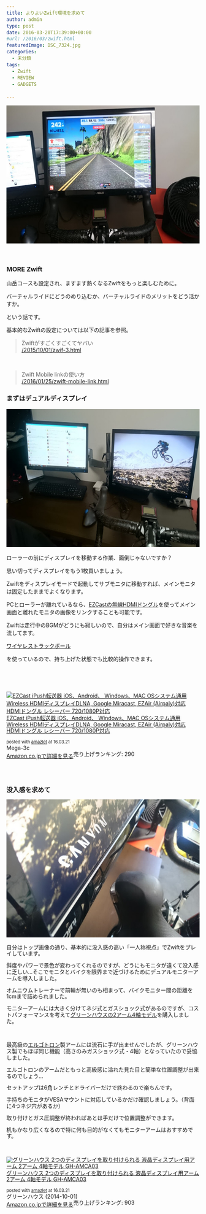 ```yaml
---
title: よりよいZwift環境を求めて
author: admin
type: post
date: 2016-03-20T17:39:00+00:00
#url: /2016/03/zwift.html
featuredImage: DSC_7324.jpg
categories:
  - 未分類
tags:
  - Zwift
  - REVIEW
  - GADGETS

---
```

<div class="separator" style="clear: both; text-align: center;">
  <img src="./DSC_7324.jpg" width="640" height="360" border="0" />
</div>

&nbsp;

### MORE Zwift

山岳コースも設定され、ますます熱くなるZwiftをもっと楽しむために。

バーチャルライドにどうのめり込むか、バーチャルライドのメリットをどう活かすか。

という話です。

基本的なZwiftの設定については以下の記事を参照。

<blockquote class="tr_bq">
  <p>
    Zwiftがすごくすごくてヤバい<br /> <a href="/2015/10/01/zwif-3.html">/2015/10/01/zwif-3.html</a>
  </p>
</blockquote>

&nbsp;

<blockquote class="tr_bq">
  <p>
    Zwift Mobile linkの使い方<br /> <a href="/2016/01/25/zwift-mobile-link.html">/2016/01/25/zwift-mobile-link.html</a>
  </p>
</blockquote>

### まずはデュアルディスプレイ

<div class="separator" style="clear: both; text-align: center;">
  <img src="./DSC_7323.jpg" width="640" height="360" border="0" />
</div>

ローラーの前にディスプレイを移動する作業、面倒じゃないですか？

思い切ってディスプレイをもう1枚買いましょう。

Zwiftをディスプレイモードで起動してサブモニタに移動すれば、メインモニタは固定したままでよくなります。

PCとローラーが離れているなら、[EZCastの無線HDMIドングル][1]を使ってメイン画面と離れたモニタの画像をリンクすることも可能です。<img style="border: none !important; margin: 0px !important;" src="https://ir-jp.amazon-adsystem.com/e/ir?t=gensobunya-22&l=as2&o=9&a=B00IJBCAXC" alt="" width="1" height="1" border="0" />

Zwiftは走行中のBGMがどうにも寂しいので、自分はメイン画面で好きな音楽を流してます。

[ワイヤレストラックボール][2]

を使っているので、持ち上げた状態でも比較的操作できます。

<img style="border: none !important; margin: 0px !important;" src="https://ir-jp.amazon-adsystem.com/e/ir?t=gensobunya-22&l=as2&o=9&a=B00E19UYO8" alt="" width="1" height="1" border="0" />

&nbsp;

<div class="amazlet-box" style="margin-bottom: 0px;">
  <div class="amazlet-image" style="float: left; margin: 0px 12px 1px 0px;">
    <a href="http://www.amazon.co.jp/exec/obidos/ASIN/B00IJBCAXC/gensobunya-22/ref=nosim/" target="_blank" rel="noopener" name="amazletlink"><img style="border: none;" src="https://images-fe.ssl-images-amazon.com/images/I/41G2dud6i9L._SL160_.jpg" alt="EZCast iPush転送器 iOS、Android、 Windows、MAC OSシステム通用Wireless HDMIディスプレイDLNA, Google Miracast, EZAir (Airpaly)対応 HDMIドングル レシーバー 720/1080P対応" /></a>
  </div>

  <div class="amazlet-info" style="line-height: 120%; margin-bottom: 10px;">
    <div class="amazlet-name" style="line-height: 120%; margin-bottom: 10px;">
<a href="http://www.amazon.co.jp/exec/obidos/ASIN/B00IJBCAXC/gensobunya-22/ref=nosim/" target="_blank" rel="noopener" name="amazletlink">EZCast iPush転送器 iOS、Android、 Windows、MAC OSシステム通用Wireless HDMIディスプレイDLNA, Google Miracast, EZAir (Airpaly)対応 HDMIドングル レシーバー 720/1080P対応</a></p>

<div class="amazlet-powered-date" style="font-size: 80%; line-height: 120%; margin-top: 5px;">
  posted with <a title="amazlet" href="http://www.amazlet.com/" target="_blank" rel="noopener">amazlet</a> at 16.03.21
</div>


<div class="amazlet-detail">
Mega-3c <br /> 売り上げランキング: 290


<div class="amazlet-sub-info" style="float: left;">
<div class="amazlet-link" style="margin-top: 5px;">
  <a href="http://www.amazon.co.jp/exec/obidos/ASIN/B00IJBCAXC/gensobunya-22/ref=nosim/" target="_blank" rel="noopener" name="amazletlink">Amazon.co.jpで詳細を見る</a>
</div>

  </div>

  <div class="amazlet-footer" style="clear: left;">
     
  </div>
</div>

&nbsp;

### 没入感を求めて

<div class="separator" style="clear: both; text-align: center;">
  <img src="./DSC_7325.jpg" width="640" height="360" border="0" />
</div>

自分はトップ画像の通り、基本的に没入感の高い「一人称視点」でZwiftをプレイしています。

斜度やパワーで景色が変わってくれるのですが、どうにもモニタが遠くて没入感に乏しい…そこでモニタとバイクを限界まで近づけるためにデュアルモニターアームを導入しました。

オムニウムトレーナーで前輪が無いのも相まって、バイクモニター間の距離を1cmまで詰められました。

モニターアームには大きく分けてネジ式とガスショック式があるのですが、コストパフォーマンスを考えて[グリーンハウスの2アーム4軸モデル][3]を購入しました。<img style="border: none !important; margin: 0px !important;" src="https://ir-jp.amazon-adsystem.com/e/ir?t=gensobunya-22&l=as2&o=9&a=B00NFELXSQ" alt="" width="1" height="1" border="0" />

<img style="border: none !important; margin: 0px !important;" src="https://ir-jp.amazon-adsystem.com/e/ir?t=gensobunya-22&l=as2&o=9&a=B00358RIRC" alt="" width="1" height="1" border="0" />

最高級の[エルゴトロン][4]製アームには流石に手が出ませんでしたが、グリーンハウス製でもほぼ同じ機能（高さのみガスショック式・4軸）となっていたので妥協しました。

エルゴトロンのアームだともっと高級感に溢れた見た目と簡単な位置調整が出来るのでしょう…

セットアップは6角レンチとドライバーだけで終わるので楽ちんです。

手持ちのモニタがVESAマウントに対応しているかだけ確認しましょう。（背面に4つネジ穴があるか）

取り付けとガス圧調整が終わればあとは手だけで位置調整ができます。

机もかなり広くなるので特に何も目的がなくてもモニターアームはおすすめです。

&nbsp;

<div class="amazlet-box" style="margin-bottom: 0px;">
  <div class="amazlet-image" style="float: left; margin: 0px 12px 1px 0px;">
    <a href="http://amzn.to/1XG6oZa" target="_blank" rel="noopener" name="amazletlink"><img style="border: none;" src="https://images-fe.ssl-images-amazon.com/images/I/31EHQjfYUtL._SL160_.jpg" alt="グリーンハウス 2つのディスプレイを取り付けられる 液晶ディスプレイ用アーム 2アーム 4軸モデル GH-AMCA03" /></a>
  </div>

  <div class="amazlet-info" style="line-height: 120%; margin-bottom: 10px;">
    <div class="amazlet-name" style="line-height: 120%; margin-bottom: 10px;">
<a href="http://amzn.to/1XG6oZa" target="_blank" rel="noopener" name="amazletlink">グリーンハウス 2つのディスプレイを取り付けられる 液晶ディスプレイ用アーム 2アーム 4軸モデル GH-AMCA03</a></p>

<div class="amazlet-powered-date" style="font-size: 80%; line-height: 120%; margin-top: 5px;">
  posted with <a title="amazlet" href="http://www.amazlet.com/" target="_blank" rel="noopener">amazlet</a> at 16.03.21
</div>


<div class="amazlet-detail">
グリーンハウス (2014-10-01)<br /> 売り上げランキング: 903


<div class="amazlet-sub-info" style="float: left;">
<div class="amazlet-link" style="margin-top: 5px;">
  <a href="http://www.amazon.co.jp/exec/obidos/ASIN/B00NFELXSQ/gensobunya-22/ref=nosim/" target="_blank" rel="noopener" name="amazletlink">Amazon.co.jpで詳細を見る</a>
</div>

  </div>

  <div class="amazlet-footer" style="clear: left;">
     
  </div>
</div>


 [1]: http://www.amazon.co.jp/gp/product/B00IJBCAXC/ref=as_li_ss_tl?ie=UTF8&camp=247&creative=7399&creativeASIN=B00IJBCAXC&linkCode=as2&tag=gensobunya-22
 [2]: http://www.amazon.co.jp/gp/product/B00E19UYO8/ref=as_li_ss_tl?ie=UTF8&camp=247&creative=7399&creativeASIN=B00E19UYO8&linkCode=as2&tag=gensobunya-22
 [3]: http://www.amazon.co.jp/gp/product/B00NFELXSQ/ref=as_li_ss_tl?ie=UTF8&camp=247&creative=7399&creativeASIN=B00NFELXSQ&linkCode=as2&tag=gensobunya-22
 [4]: http://www.amazon.co.jp/gp/product/B00358RIRC/ref=as_li_ss_tl?ie=UTF8&camp=247&creative=7399&creativeASIN=B00358RIRC&linkCode=as2&tag=gensobunya-22